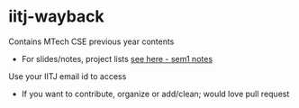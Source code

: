 # iitj-wayback
Contains MTech CSE previous year contents

- For slides/notes, project lists [see here - sem1 notes](https://drive.google.com/drive/u/0/folders/1ZJaK6AYGPJIDPsNUEQOoxpWOIYmw9q3w)

Use your IITJ email id to access

- If you want to contribute, organize or add/clean; would love pull request
